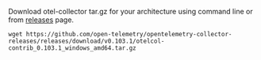 Download otel-collector tar.gz for your architecture using command line or from [releases](https://github.com/open-telemetry/opentelemetry-collector-releases/releases) page.

```
wget https://github.com/open-telemetry/opentelemetry-collector-releases/releases/download/v0.103.1/otelcol-contrib_0.103.1_windows_amd64.tar.gz
```